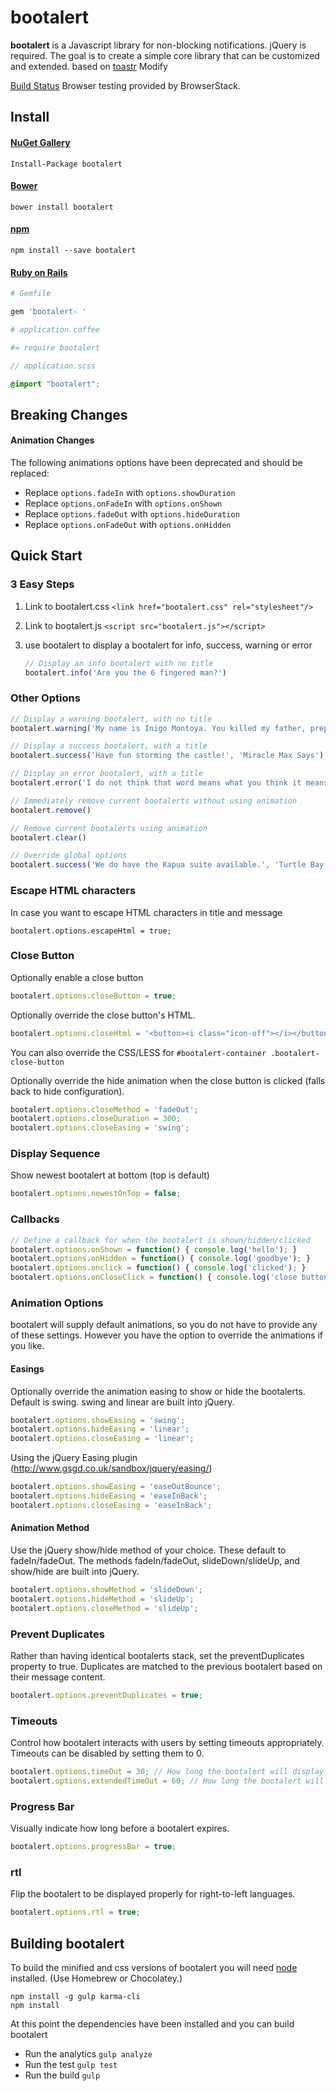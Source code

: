 # bootalert 
**bootalert** is a Javascript library for non-blocking notifications. jQuery is required. The goal is to create a simple core library that can be customized and extended.
based on [toastr](https://github.com/CodeSeven/toastr) Modify

[Build Status](https://github.com/waveng/bootalert)
Browser testing provided by BrowserStack.

## Install

#### [NuGet Gallery](http://nuget.org/packages/bootalert)
```
Install-Package bootalert
```

#### [Bower](http://bower.io/search/?q=bootalert)
```
bower install bootalert
```

#### [npm](https://www.npmjs.com/package/bootalert)
```
npm install --save bootalert
```

#### [Ruby on Rails](https://github.com/tylergannon/bootalert-rails)
```ruby
# Gemfile

gem 'bootalert- '
```

```coffee
# application.coffee

#= require bootalert
```

```scss
// application.scss

@import "bootalert";
```

## Breaking Changes

#### Animation Changes
The following animations options have been deprecated and should be replaced:

 - Replace `options.fadeIn` with `options.showDuration`
 - Replace `options.onFadeIn` with `options.onShown`
 - Replace `options.fadeOut` with `options.hideDuration`
 - Replace `options.onFadeOut` with `options.onHidden`

## Quick Start

### 3 Easy Steps

1. Link to bootalert.css `<link href="bootalert.css" rel="stylesheet"/>`

2. Link to bootalert.js `<script src="bootalert.js"></script>`

3. use bootalert to display a bootalert for info, success, warning or error
	```js
	// Display an info bootalert with no title
	bootalert.info('Are you the 6 fingered man?')
	```

### Other Options
```js
// Display a warning bootalert, with no title
bootalert.warning('My name is Inigo Montoya. You killed my father, prepare to die!')

// Display a success bootalert, with a title
bootalert.success('Have fun storming the castle!', 'Miracle Max Says')

// Display an error bootalert, with a title
bootalert.error('I do not think that word means what you think it means.', 'Inconceivable!')

// Immediately remove current bootalerts without using animation
bootalert.remove()

// Remove current bootalerts using animation
bootalert.clear()

// Override global options
bootalert.success('We do have the Kapua suite available.', 'Turtle Bay Resort', {timeOut: 5000})
```

### Escape HTML characters
In case you want to escape HTML characters in title and message

	bootalert.options.escapeHtml = true;

### Close Button
Optionally enable a close button
```js
bootalert.options.closeButton = true;
````

Optionally override the close button's HTML.

```js
bootalert.options.closeHtml = '<button><i class="icon-off"></i></button>';
```

You can also override the CSS/LESS for `#bootalert-container .bootalert-close-button`

Optionally override the hide animation when the close button is clicked (falls back to hide configuration).
```js
bootalert.options.closeMethod = 'fadeOut';
bootalert.options.closeDuration = 300;
bootalert.options.closeEasing = 'swing';
```

### Display Sequence
Show newest bootalert at bottom (top is default)
```js
bootalert.options.newestOnTop = false;
```

### Callbacks
```js
// Define a callback for when the bootalert is shown/hidden/clicked
bootalert.options.onShown = function() { console.log('hello'); }
bootalert.options.onHidden = function() { console.log('goodbye'); }
bootalert.options.onclick = function() { console.log('clicked'); }
bootalert.options.onCloseClick = function() { console.log('close button clicked'); }
```

### Animation Options
bootalert will supply default animations, so you do not have to provide any of these settings. However you have the option to override the animations if you like.

#### Easings
Optionally override the animation easing to show or hide the bootalerts. Default is swing. swing and linear are built into jQuery.
```js
bootalert.options.showEasing = 'swing';
bootalert.options.hideEasing = 'linear';
bootalert.options.closeEasing = 'linear';
```

Using the jQuery Easing plugin (http://www.gsgd.co.uk/sandbox/jquery/easing/)
```js
bootalert.options.showEasing = 'easeOutBounce';
bootalert.options.hideEasing = 'easeInBack';
bootalert.options.closeEasing = 'easeInBack';
```

#### Animation Method
Use the jQuery show/hide method of your choice. These default to fadeIn/fadeOut. The methods fadeIn/fadeOut, slideDown/slideUp, and show/hide are built into jQuery.
```js
bootalert.options.showMethod = 'slideDown';
bootalert.options.hideMethod = 'slideUp';
bootalert.options.closeMethod = 'slideUp';
```

### Prevent Duplicates
Rather than having identical bootalerts stack, set the preventDuplicates property to true. Duplicates are matched to the previous bootalert based on their message content.
```js
bootalert.options.preventDuplicates = true;
```

### Timeouts
Control how bootalert interacts with users by setting timeouts appropriately. Timeouts can be disabled by setting them to 0.
```js
bootalert.options.timeOut = 30; // How long the bootalert will display without user interaction
bootalert.options.extendedTimeOut = 60; // How long the bootalert will display after a user hovers over it
```


### Progress Bar
Visually indicate how long before a bootalert expires.
```js
bootalert.options.progressBar = true;
```

### rtl
Flip the bootalert to be displayed properly for right-to-left languages.
```js
bootalert.options.rtl = true;
```

## Building bootalert

To build the minified and css versions of bootalert you will need [node](http://nodejs.org) installed. (Use Homebrew or Chocolatey.)

```
npm install -g gulp karma-cli
npm install
```

At this point the dependencies have been installed and you can build bootalert

- Run the analytics `gulp analyze`
- Run the test `gulp test`
- Run the build `gulp`